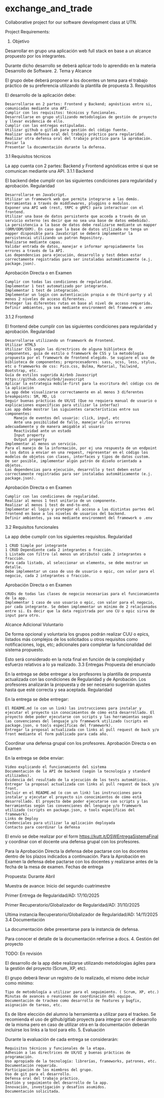 # exchange_and_trade
Collaborative project for our software development class at UTN. 


Project Requirements:

1. Objetivo

Desarrollar en grupo una aplicación web full stack en base a un alcance propuesto por los integrantes.

Durante dicho desarrollo se deberá aplicar todo lo aprendido en la materia Desarrollo de Software.
2. Tema y Alcance

El grupo debe deberá proponer a los docentes un tema para el trabajo práctico de su preferencia utilizando la plantilla de propuesta
3. Requisitos

El desarrollo de la aplicación debe:

    Desarrollarse en 2 partes: Frontend y Backend; agnósticas entre si, comunicadas mediante una API.
    Cumplir con los requisitos: técnicos y funcionales.
    Desarrollarse en grupo utilizando metodologías de gestión de proyecto y llevar evidencia de ello.
    Cumplir con las entregas estipuladas.
    Utilizar github o gitlab para gestión del código fuente.
    Realizar una defensa oral del trabajo práctico para regularidad.
    Realizar otra defensa oral del trabajo práctico para la aprobación.
    Enviar la
    Presentar la documentación durante la defensa.

3.1 Requisitos técnicos

La app cuenta con 2 partes: Backend y Frontend agnósticas entre si que se comunican mediante una API.
3.1.1 Backend

El backend debe cumplir con las siguientes condiciones para regularidad y aprobación.
Regularidad

    Desarrollarse en JavaScript.
    Utilizar un framework web que permita integrarse a las demás.
    herramientas a través de middlewares, pluggins o modulos.
    Exponer una API web (rest, tRPC o gRPC) para interactuar con el frontend.
    Utilizar una base de datos persistente que acceda a través de un servicio externo (es decir que no sea una base de datos embebida).
    La persistencia a la base de datos debe realizarse mediante un mapper (ORM/ODM/OXM). En caso que la base de datos utilizada no tenga un mapper disponible para JavaScript se deberá implementar la persistencai utilizando un patron Repository.
    Realizarse mediante capas.
    Validar entrada de datos, manejar e informar apropiadamente los errores a través de la API.
    Las dependencias para ejecución, desarrollo y test deben estar correctamente registradas para ser instaladas automáticamente (e.j. package.json).

Aprobación Directa o en Examen

    Cumplir con todas las condiciones de regularidad.
    Implementar 1 test automatizado por integrante.
    Implementar 1 test de integración.
    Implementar un login con autenticación propia o de third-party y al menos 2 niveles de acceso diferentes.
    Proteger las diferentes rutas en base al nivel de acceso requerido.
    Definir ambientes, ya sea mediante environment del framework o .env

3.1.2 Frontend

El frontend debe cumplir con las siguientes condiciones para regularidad y aprobación.
Regularidad

    Desarrollarse utilizando un framework de Frontend.
    Utilizar HTML5
    Utilizar CSS según las directrices de alguna biblioteca de componentes, guía de estilo o framework de CSS y la metodología propuesta por el framework de frontend elegido. Se sugiere el uso de biblioteca de componentes; preprocesadores: sass, scss, less, stylus, etc o frameworks de css: Pico.css, Bulma, Material, Tailwind, Bootstrap, etc.
    Guía de estilos sugerida Airbnb Javascript https://github.com/airbnb/javascript
    Aplicar la estrategia mobile-first para la escritura del código css de la aplicación
    La app debe visualizarse correctamente en al menos 3 diferentes breakpoints: SM, MD, LG
    Seguir buenas prácticas de UX/UI (Que no requiera manual de usuario o explicaciones específicas para utilizar la interfaz)
    Las app debe mostrar las siguientes características entre sus componentes:
        Manejo de eventos del usuario: click, input, etc
        Ante una posibilidad de fallo, manejar el/los errores adecuadamente y de manera amigable al usuario
        Reactividad ante un estado
        Input property
        Output property
    Implementar al menos un servicio.
    Para el manejo de la información, por ej una respuesta de un endpoint o los datos a enviar en una request, representar en el código los modelos de objetos con clases, interfaces y tipos de datos custom.
    De ser posible, implementar algún patrón de diseño orientado a objetos.
    Las dependencias para ejecución, desarrollo y test deben estar correctamente registradas para ser instaladas automáticamente (e.j. package.json).

Aprobación Directa o en Examen

    Cumplir con las condiciones de regularidad.
    Realizar al menos 1 test unitario de un componente.
    Realizar al menos 1 test de end-to-end.
    Implementar el login y proteger el acceso a las distintas partes del frontend en base a los niveles de usuarios del backend.
    Definir ambientes, ya sea mediante environment del framework o .env

3.2 Requisitos funcionales

La app debe cumplir con los siguientes requisitos.
Regularidad

    1 CRUD Simple por integrante
    1 CRUD Dependiente cada 2 integrantes o fracción.
    1 Listado con filtro (al menos un atributo) cada 2 integrantes o fracción.
    Para cada listado, al seleccionar un elemento, se debe mostrar un detalle.
    Debe implementar un caso de uso de usuario o epic, con valor para el negocio, cada 2 integrantes o fracción.

Aprobación Directa o en Examen

    CRUDs de todas las clases de negocio necesarias para el funcionamiento de la app.
    Implementar 1 caso de uso usuario o epic, con valor para el negocio, por cada integrante. Se deben implementar un mínimo de 2 relacionados entre si. Es decir que la data registrada por uno CU o epic sirva de input para otro.

Alcance Adicional Voluntario

De forma opcional y voluntaria los grupos podrán realizar CUU o epics, listados más complejos de los solicitados u otros requisitos como notificaciones, logs, etc; adicionales para completar la funcionalidad del sistema propuesto.

Esto será considerado en la nota final en función de la complejidad y esfuerzo relativos a lo ya realizado.
3.3 Entregas
Propuesta del enunciado

En la entrega se debe entregar a los profesores la plantilla de propuesta actualizada con las condiciones de Regularidad y de Aprobación. Los profesores analizarán la propuesta y de ser necesario sugerirán ajustes hasta que esté correcta y sea aceptada.
Regularidad

En la entrega se debe entregar:

    El README.md (o con un link) las instrucciones para instalar y ejecutar el proyecto sin conocimientos de cómo está desarrollado. El proyecto debe poder ejecutarse con scripts y las herramientas según las convenciones del lenguaje y/o framework utilizado (scripts en package.json, o tools específicas del framework).
    Entregar la proposal actualizada con links al pull request de back y/o front mediante el form publicado para cada año.

Coordinar una defensa grupal con los profesores.
Aprobación Directa o en Examen

En la entrega se debe enviar:

    Video explicando el funcionamiento del sistema
    Documentación de la API de backend (según la tecnología y standard utilizados).
    Evidencia del resultado de la ejecución de los tests automáticos.
    Entregar la proposal actualizada con links al pull request de back y/o front.
    Incluir en el README.md (o con un link) las instrucciones para instalar y ejecutar el proyecto sin conocimientos de cómo está desarrollado. El proyecto debe poder ejecutarse con scripts y las herramientas según las convenciones del lenguaje y/o framework utilizado (scripts en package.json, o tools específicas del framework).
    Links de Deploy
    Credenciales para utilizar la aplicación deployada
    Contacto para coordinar la defensa

El envío se debe realizar por el form https://kutt.it/DSWEntregaSistemaFinal y coordinar con el docente una defensa grupal con los profesores.

Para la Aprobación Directa la defensa debe pactarse con los docentes dentro de los plazos indicados a continuación. Para la Aprobación en Examen la defensa debe pactarse con los docentes y realizarse antes de la fecha de la mesa de examen.
Fechas de entrega

Propuesta: Durante Abril

Muestra de avance: Inicio del segundo cuatrimestre

Primer Entrega de Regularidad/AD: 17/10/2025

Primer Recuperatorio/Globalizador de Regularidad/AD: 31/10/2025

Ultima instancia Recuperatorio/Globalizador de Regularidad/AD: 14/11/2025
3.4 Documentación

La documentación debe presentarse para la instancia de defensa.

Para conocer el detalle de la documentación referirse a docs.
4. Gestión del proyecto

TODO: En revisión

El desarrollo de la app debe realizarse utilizando metodologías ágiles para la gestión del proyecto (Scrum, XP, etc).

El grupo deberá llevar un registro de lo realizado, el mismo debe incluir como mínimo:

    Tipo de metodología a utilizar para el seguimiento. ( Scrum, XP, etc.)
    Minutas de avances o reuniones de coordinación del equipo.
    Documentación de trackeo como desarrollo de features y bugfix, asignación de tareas, etc.

Es de libre elección del alumno la herramienta a utilizar para el trackeo. Se recomienda el uso de github/gitlab proyects para integrar con el desarrollo de la misma pero en caso de utilizar otra en la documentación deberán incluirse los links a la tool para ello.
5. Evaluación

Durante la evaluación de cada entrega se considerarán:

    Requisitos técnicos y funcionales de la etapa.
    Adhesión a las directrices de UX/UI y buenas prácticas de programación.
    Uso apropiado de la tecnología: librerías, frameworks, patrones, etc.
    Documentación requerida.
    Participación de los miembros del grupo.
    Uso de git para el desarrollo.
    Defensa oral del trabajo práctico.
    Gestión y seguimiento del desarrollo de la app.
    Innovación, investigación y desafíos asumidos.
    Documentación solicitada.
